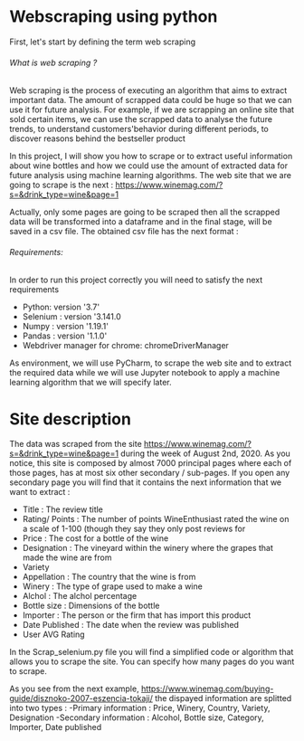 # Webscraping using python
First, let's start by defining the term web scraping 
###### What is web scraping ? 
Web scraping is the process of executing an algorithm that aims to extract important data. The amount of scrapped data could be huge so that we can use it for future analysis. For example, if we are scrapping an online site that sold certain items, we can use the scrapped data to analyse the future trends, to understand customers'behavior during different periods, to discover reasons behind the bestseller product  

In this project, I will show you how to scrape or to extract useful information about wine bottles and how we could use the amount of extracted data for future analysis using machine learning algorithms. 
The web site that we are going to scrape is the next : https://www.winemag.com/?s=&drink_type=wine&page=1 

Actually, only some pages are going to be scraped then all the scrapped data will be transformed into a dataframe and in the final stage, will be saved in a csv file. 
The obtained csv file has the next format : 

###### Requirements: 
In order to run this project correctly you will need to satisfy the next requirements 
- Python: version '3.7'
- Selenium : version '3.141.0
- Numpy : version '1.19.1' 
- Pandas : version '1.1.0'
- Webdriver manager for chrome: chromeDriverManager 


As environment, we will use PyCharm, to scrape the web site and to extract the required data while we will use Jupyter notebook to apply a machine learning algorithm that we will specify later. 

# Site description 

The data was scraped from the site https://www.winemag.com/?s=&drink_type=wine&page=1 during the week of August 2nd, 2020. As you notice, this site is composed by almost 7000 principal pages where each of those pages, has at most six other secondary / sub-pages. If you open any secondary page you will find that it contains the next information that we want to extract : 
- Title : The review title 
- Rating/ Points : The number of points WineEnthusiast rated the wine on a scale of 1-100 (though they say they only post reviews for
- Price : The cost for a bottle of the wine
- Designation : The vineyard within the winery where the grapes that made the wine are from
- Variety 
- Appellation : The country that the wine is from
- Winery : The type of grape used to make a wine
- Alchol : The alchol percentage
- Bottle size : Dimensions of the bottle 
- Importer : The person or the firm that has import this product
- Date Published : The date when the review was published
- User AVG Rating 

In the Scrap_selenium.py file you will find a simplified code or algorithm that allows you to scrape the site. You can specify how many pages do you want to scrape.

As you see from the next example, https://www.winemag.com/buying-guide/disznoko-2007-eszencia-tokaji/ the dispayed information are splitted into two types : 
-Primary information : Price, Winery, Country, Variety, Designation
-Secondary information : Alcohol, Bottle size, Category, Importer, Date published
